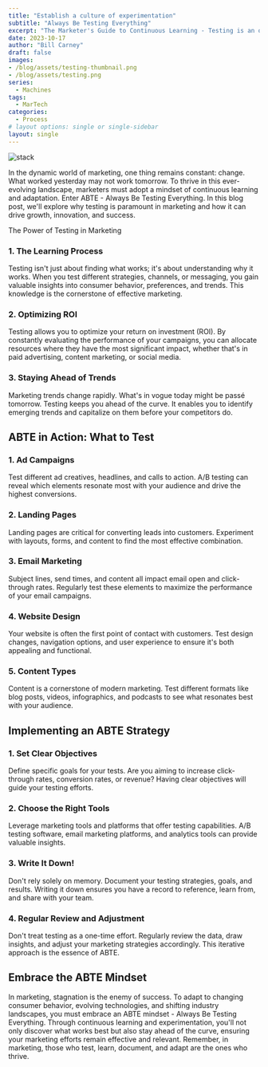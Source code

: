 ```yaml
---
title: "Establish a culture of experimentation"
subtitle: "Always Be Testing Everything"
excerpt: "The Marketer's Guide to Continuous Learning - Testing is an often overlooked aspect of Marketing.  There's usually not a great amount of support for failing and given the pressures of Marketing most are risk adverse. This is exactly the opposit attitude you need for a progressive group.  You want to push boundries, you need to push boundries!"
date: 2023-10-17
author: "Bill Carney"
draft: false
images:
- /blog/assets/testing-thumbnail.png
- /blog/assets/testing.png
series:
  - Machines
tags:
  - MarTech
categories:
  - Process
# layout options: single or single-sidebar
layout: single
---
```


![stack](/blog/assets/testing.png)

In the dynamic world of marketing, one thing remains constant: change. What worked yesterday may not work tomorrow. To thrive in this ever-evolving landscape, marketers must adopt a mindset of continuous learning and adaptation. Enter ABTE - Always Be Testing Everything. In this blog post, we'll explore why testing is paramount in marketing and how it can drive growth, innovation, and success.

The Power of Testing in Marketing
### 1. The Learning Process
Testing isn't just about finding what works; it's about understanding why it works. When you test different strategies, channels, or messaging, you gain valuable insights into consumer behavior, preferences, and trends. This knowledge is the cornerstone of effective marketing.

### 2. Optimizing ROI
Testing allows you to optimize your return on investment (ROI). By constantly evaluating the performance of your campaigns, you can allocate resources where they have the most significant impact, whether that's in paid advertising, content marketing, or social media.

### 3. Staying Ahead of Trends
Marketing trends change rapidly. What's in vogue today might be passé tomorrow. Testing keeps you ahead of the curve. It enables you to identify emerging trends and capitalize on them before your competitors do.

## ABTE in Action: What to Test
### 1. Ad Campaigns
Test different ad creatives, headlines, and calls to action. A/B testing can reveal which elements resonate most with your audience and drive the highest conversions.

### 2. Landing Pages
Landing pages are critical for converting leads into customers. Experiment with layouts, forms, and content to find the most effective combination.

### 3. Email Marketing
Subject lines, send times, and content all impact email open and click-through rates. Regularly test these elements to maximize the performance of your email campaigns.

### 4. Website Design
Your website is often the first point of contact with customers. Test design changes, navigation options, and user experience to ensure it's both appealing and functional.

### 5. Content Types
Content is a cornerstone of modern marketing. Test different formats like blog posts, videos, infographics, and podcasts to see what resonates best with your audience.


## Implementing an ABTE Strategy
### 1. Set Clear Objectives
Define specific goals for your tests. Are you aiming to increase click-through rates, conversion rates, or revenue? Having clear objectives will guide your testing efforts.

### 2. Choose the Right Tools
Leverage marketing tools and platforms that offer testing capabilities. A/B testing software, email marketing platforms, and analytics tools can provide valuable insights.

### 3. Write It Down!
Don't rely solely on memory. Document your testing strategies, goals, and results. Writing it down ensures you have a record to reference, learn from, and share with your team.

### 4. Regular Review and Adjustment
Don't treat testing as a one-time effort. Regularly review the data, draw insights, and adjust your marketing strategies accordingly. This iterative approach is the essence of ABTE.

## Embrace the ABTE Mindset
In marketing, stagnation is the enemy of success. To adapt to changing consumer behavior, evolving technologies, and shifting industry landscapes, you must embrace an ABTE mindset - Always Be Testing Everything. Through continuous learning and experimentation, you'll not only discover what works best but also stay ahead of the curve, ensuring your marketing efforts remain effective and relevant. Remember, in marketing, those who test, learn, document, and adapt are the ones who thrive.
